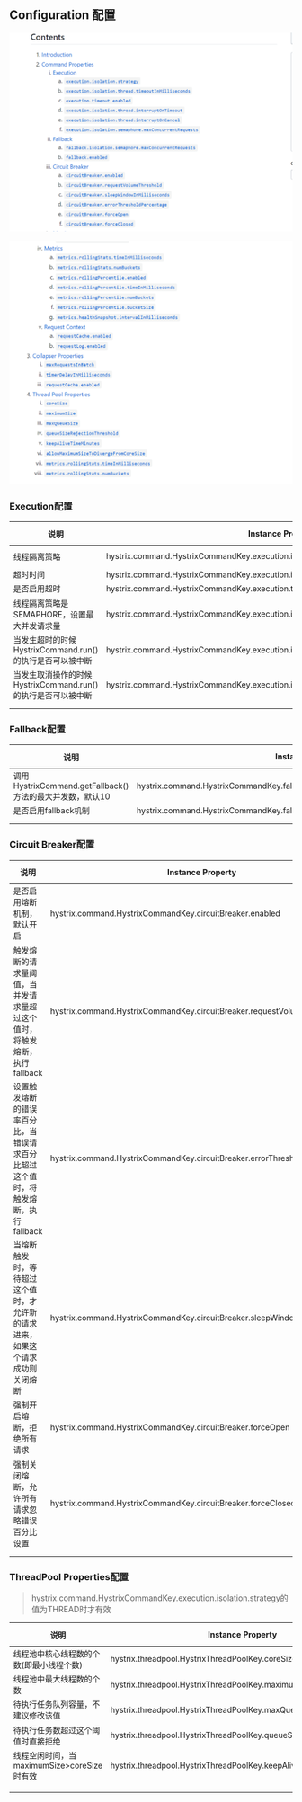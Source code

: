 ## Configuration 配置

![](doc/img/p09.png)

![](doc/img/p10.png)

### Execution配置 

|说明|Instance Property|Default Property|Default Value|Possible Values|
|---|---|---|---|---|
|线程隔离策略|hystrix.command.HystrixCommandKey.execution.isolation.strategy|hystrix.command.default.execution.isolation.strategy|THREAD|THREAD, SEMAPHORE|
|超时时间|hystrix.command.HystrixCommandKey.execution.isolation.thread.timeoutInMilliseconds|hystrix.command.default.execution.isolation.thread.timeoutInMilliseconds|1000||
|是否启用超时|hystrix.command.HystrixCommandKey.execution.timeout.enabled|hystrix.command.default.execution.timeout.enabled|true||
|线程隔离策略是SEMAPHORE，设置最大并发请求量|hystrix.command.HystrixCommandKey.execution.isolation.semaphore.maxConcurrentRequests|hystrix.command.default.execution.isolation.semaphore.maxConcurrentRequests|10||
|当发生超时的时候HystrixCommand.run()的执行是否可以被中断|hystrix.command.HystrixCommandKey.execution.isolation.thread.interruptOnTimeout|hystrix.command.default.execution.isolation.thread.interruptOnTimeout|true||
|当发生取消操作的时候HystrixCommand.run()的执行是否可以被中断|hystrix.command.HystrixCommandKey.execution.isolation.thread.interruptOnCancel|hystrix.command.default.execution.isolation.thread.interruptOnCancel|false||
||||||
||||||

### Fallback配置 

|说明|Instance Property|Default Property|Default Value|Possible Values|
|---|---|---|---|---|
|调用HystrixCommand.getFallback()方法的最大并发数，默认10|hystrix.command.HystrixCommandKey.fallback.isolation.semaphore.maxConcurrentRequests|hystrix.command.default.fallback.isolation.semaphore.maxConcurrentRequests|10||
|是否启用fallback机制|hystrix.command.HystrixCommandKey.fallback.enabled|hystrix.command.default.fallback.enabled|true||
||||||
||||||

### Circuit Breaker配置 

|说明|Instance Property|Default Property|Default Value|Possible Values|
|---|---|---|---|---|
|是否启用熔断机制，默认开启|hystrix.command.HystrixCommandKey.circuitBreaker.enabled|hystrix.command.default.circuitBreaker.enabled|true||
|触发熔断的请求量阈值，当并发请求量超过这个值时，将触发熔断，执行fallback|hystrix.command.HystrixCommandKey.circuitBreaker.requestVolumeThreshold|hystrix.command.default.circuitBreaker.requestVolumeThreshold|20||
|设置触发熔断的错误率百分比，当错误请求百分比超过这个值时，将触发熔断，执行fallback|hystrix.command.HystrixCommandKey.circuitBreaker.errorThresholdPercentage|hystrix.command.default.circuitBreaker.errorThresholdPercentage|50||
|当熔断触发时，等待超过这个值时，才允许新的请求进来，如果这个请求成功则关闭熔断|hystrix.command.HystrixCommandKey.circuitBreaker.sleepWindowInMilliseconds|hystrix.command.default.circuitBreaker.sleepWindowInMilliseconds|5000||
|强制开启熔断，拒绝所有请求|hystrix.command.HystrixCommandKey.circuitBreaker.forceOpen|hystrix.command.default.circuitBreaker.forceOpen|false||
|强制关闭熔断，允许所有请求忽略错误百分比设置|hystrix.command.HystrixCommandKey.circuitBreaker.forceClosed|hystrix.command.default.circuitBreaker.forceClosed|false||
||||||
||||||

### ThreadPool Properties配置 
> hystrix.command.HystrixCommandKey.execution.isolation.strategy的值为THREAD时才有效

|说明|Instance Property|Default Property|Default Value|Possible Values|
|---|---|---|---|---|
|线程池中核心线程数的个数(即最小线程个数)|hystrix.threadpool.HystrixThreadPoolKey.coreSize|hystrix.threadpool.default.coreSize|10||
|线程池中最大线程数的个数|hystrix.threadpool.HystrixThreadPoolKey.maximumSize|hystrix.threadpool.default.maximumSize|10||
|待执行任务队列容量，不建议修改该值|hystrix.threadpool.HystrixThreadPoolKey.maxQueueSize|hystrix.threadpool.default.maxQueueSize|−1||
|待执行任务数超过这个阈值时直接拒绝|hystrix.threadpool.HystrixThreadPoolKey.queueSizeRejectionThreshold|hystrix.threadpool.default.queueSizeRejectionThreshold|5||
|线程空闲时间，当maximumSize>coreSize时有效|hystrix.threadpool.HystrixThreadPoolKey.keepAliveTimeMinutes|hystrix.threadpool.default.keepAliveTimeMinutes|1||
||||||
||||||
||||||










































































































































































































































































































































































































































































































































































